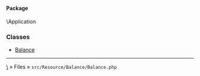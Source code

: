 ## 

#### Package
\Application







### Classes
* [Balance](classes/Balance)






***
[\\](Home) » Files » `src/Resource/Balance/Balance.php`